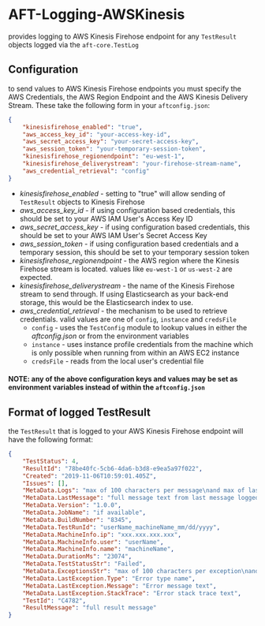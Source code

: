 # AFT-Logging-AWSKinesis
provides logging to AWS Kinesis Firehose endpoint for any `TestResult` objects logged via the `aft-core.TestLog`

## Configuration
to send values to AWS Kinesis Firehose endpoints you must specify the AWS Credentials, the AWS Region Endpoint and the AWS Kinesis Delivery Stream. These take the following form in your `aftconfig.json`:
```json
{
    "kinesisfirehose_enabled": "true",
    "aws_access_key_id": "your-access-key-id",
    "aws_secret_access_key": "your-secret-access-key",
    "aws_session_token": "your-temporary-session-token",
    "kinesisfirehose_regionendpoint": "eu-west-1",
    "kinesisfirehose_deliverystream": "your-firehose-stream-name",
    "aws_credential_retrieval": "config"
}
```
- *kinesisfirehose_enabled* - setting to "true" will allow sending of `TestResult` objects to Kinesis Firehose
- *aws_access_key_id* - if using configuration based credentials, this should be set to your AWS IAM User's Access Key ID
- *aws_secret_access_key* - if using configuration based credentials, this should be set to your AWS IAM User's Secret Access Key
- *aws_session_token* - if using configuration based credentials and a temporary session, this should be set to your temporary session token
- *kinesisfirehose_regionendpoint* - the AWS region where the Kinesis Firehose stream is located. values like `eu-west-1` or `us-west-2` are expected.
- *kinesisfirehose_deliverystream* - the name of the Kinesis Firehose stream to send through. If using Elasticsearch as your back-end storage, this would be the Elasticsearch index to use.
- *aws_credential_retrieval* - the mechanism to be used to retrieve credentials. valid values are one of `config`, `instance` and `credsFile`
  - `config` - uses the `TestConfig` module to lookup values in either the _aftconfig.json_ or from the environment variables
  - `instance` - uses instance profile credentials from the machine which is only possible when running from within an AWS EC2 instance
  - `credsFile` - reads from the local user's credential file

#### NOTE: any of the above configuration keys and values may be set as environment variables instead of within the `aftconfig.json`

## Format of logged TestResult
the `TestResult` that is logged to your AWS Kinesis Firehose endpoint will have the following format:
```JSON
{
    "TestStatus": 4, 
    "ResultId": "78be40fc-5cb6-4da6-b3d8-e9ea5a97f022", 
    "Created": "2019-11-06T10:59:01.405Z", 
    "Issues": [], 
    "MetaData.Logs": "max of 100 characters per message\nand max of last 10 messages", 
    "MetaData.LastMessage": "full message text from last message logged", 
    "MetaData.Version": "1.0.0", 
    "MetaData.JobName": "if available", 
    "MetaData.BuildNumber": "8345", 
    "MetaData.TestRunId": "userName_machineName_mm/dd/yyyy", 
    "MetaData.MachineInfo.ip": "xxx.xxx.xxx.xxx", 
    "MetaData.MachineInfo.user": "userName", 
    "MetaData.MachineInfo.name": "machineName",
    "MetaData.DurationMs": "23074",
    "MetaData.TestStatusStr": "Failed",
    "MetaData.ExceptionsStr": "max of 100 characters per exception\nand no limit to number of exceptions\n",
    "MetaData.LastException.Type": "Error type name",
    "MetaData.LastException.Message": "Error message text",
    "MetaData.LastException.StackTrace": "Error stack trace text",
    "TestId": "C4782", 
    "ResultMessage": "full result message" 
}
```